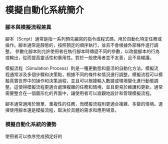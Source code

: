 模擬自動化系統簡介
================

### 腳本與模擬流程差異
腳本（Script）通常是指一系列預先編寫的指令或程式碼，用於自動化特定任務或操作。腳本通常是靜態的，按照預定的順序執行，並且不會根據外部條件進行調整。 參數化腳本則允許使用者在執行腳本時傳遞不同的參數，以改變腳本的行為或輸出，從而提高靈活性和重用性。對於一般使用者並不友善，且不易維護。

模擬流程（Simulation Process）則是一種更動態和靈活的自動化方法。模擬流程通常涉及多個步驟和決策點，根據不同的條件和情況進行調整。模擬流程可以模擬真實世界中的操作和決策過程，並且可以根據輸入數據或環境變化進行動態調整。這使得模擬流程更適合處理複雜的任務和情境，並且更易於維護和更新。通常需要整合在一個圖形化的界面中，讓使用者可以直觀地設計和管理模擬流程。

腳本通常適用於簡單、重複性的任務，而模擬流程則更適合複雜、多變的情境。選擇使用腳本還是模擬流程，取決於具體的需求和應用場景。

### 模擬自動化系統的優勢
使用者可以依序完成預定好的